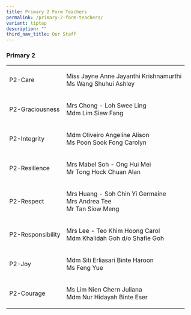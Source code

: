 ```yaml
---
title: Primary 2 Form Teachers
permalink: /primary-2-form-teachers/
variant: tiptap
description: ""
third_nav_title: Our Staff
---
```

<h3><strong>Primary 2</strong></h3>
<table style="minWidth: 50px">
<colgroup>
<col>
<col>
</colgroup>
<tbody>
<tr>
<td rowspan="1" colspan="1">
<p>P2-Care</p>
</td>
<td rowspan="1" colspan="1">
<p>Miss Jayne Anne Jayanthi Krishnamurthi
<br>Ms Wang Shuhui Ashley</p>
</td>
</tr>
<tr>
<td rowspan="1" colspan="1">
<p>P2-Graciousness</p>
</td>
<td rowspan="1" colspan="1">
<p>Mrs Chong - Loh Swee Ling
<br>Mdm Lim Siew Fang</p>
</td>
</tr>
<tr>
<td rowspan="1" colspan="1">
<p>P2-Integrity</p>
</td>
<td rowspan="1" colspan="1">
<p>Mdm Oliveiro Angeline Alison
<br>Ms Poon Sook Fong Carolyn</p>
</td>
</tr>
<tr>
<td rowspan="1" colspan="1">
<p>P2-Resilience</p>
</td>
<td rowspan="1" colspan="1">
<p>Mrs Mabel Soh - Ong Hui Mei
<br>Mr Tong Hock Chuan Alan</p>
</td>
</tr>
<tr>
<td rowspan="1" colspan="1">
<p>P2-Respect</p>
</td>
<td rowspan="1" colspan="1">
<p>Mrs Huang - Soh Chin Yi Germaine
<br>Mrs Andrea Tee
<br>Mr Tan Siow Meng</p>
</td>
</tr>
<tr>
<td rowspan="1" colspan="1">
<p>P2-Responsibility</p>
</td>
<td rowspan="1" colspan="1">
<p>Mrs Lee - Teo Khim Hoong Carol
<br>Mdm Khalidah Goh d/o Shafie Goh</p>
</td>
</tr>
<tr>
<td rowspan="1" colspan="1">
<p>P2-Joy</p>
</td>
<td rowspan="1" colspan="1">
<p>Mdm Siti Erliasari Binte Haroon
<br>Ms Feng Yue</p>
</td>
</tr>
<tr>
<td rowspan="1" colspan="1">
<p>P2-Courage</p>
</td>
<td rowspan="1" colspan="1">
<p>Ms Lim Nien Chern Juliana
<br>Mdm Nur Hidayah Binte Eser</p>
</td>
</tr>
</tbody>
</table>
<p></p>